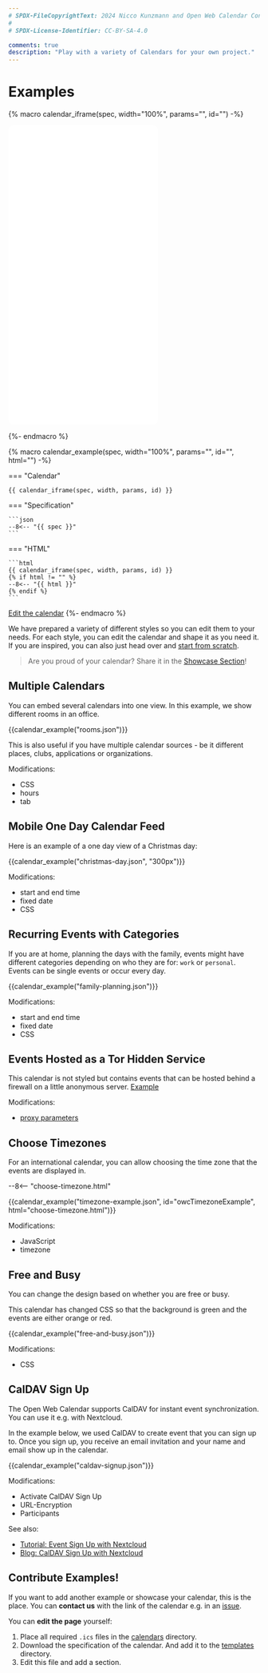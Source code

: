 ```yaml
---
# SPDX-FileCopyrightText: 2024 Nicco Kunzmann and Open Web Calendar Contributors <https://open-web-calendar.quelltext.eu/>
#
# SPDX-License-Identifier: CC-BY-SA-4.0

comments: true
description: "Play with a variety of Calendars for your own project."
---
```


# Examples

<!-- Page level macros, see https://mkdocs-macros-plugin.readthedocs.io/en/latest/pages/#page-level-macros -->
{% macro calendar_iframe(spec, width="100%", params="", id="") -%}

<iframe class="open-web-calendar" id="{{id}}"
    style="background:url('/assets/img/circular-loader.gif') center center no-repeat; border-radius: 10px;"
    src="{{link.web}}/calendar.html?specification_url={{link.templates}}/{{spec}}&{{params}}"
    sandbox="allow-scripts allow-same-origin allow-top-navigation"
    allowTransparency="true" scrolling="no"
    frameborder="0" height="600px" width="{{width}}"></iframe>

{%- endmacro %}

{% macro calendar_example(spec, width="100%", params="", id="", html="") -%}

=== "Calendar"

    {{ calendar_iframe(spec, width, params, id) }}

=== "Specification"


    ```json
    --8<-- "{{ spec }}"
    ```

=== "HTML"

    ```html
    {{ calendar_iframe(spec, width, params, id) }}
    {% if html != "" %}
    --8<-- "{{ html }}"
    {% endif %}
    ```

<a href="{{link.web}}/index.html?specification_url={{link.templates}}/{{spec}}" target="_blank">Edit the calendar</a>
{%- endmacro %}


We have prepared a variety of different styles so you can edit them to your needs.
For each style, you can edit the calendar and shape it as you need it.
If you are inspired, you can also just head over and [start from scratch]({{link.web}}).

> Are you proud of your calendar? Share it in the [Showcase Section]!

[Showcase Section]: ../showcase

## Multiple Calendars

You can embed several calendars into one view. In this example, we show
different rooms in an office.

{{calendar_example("rooms.json")}}

This is also useful if you have multiple calendar sources - be it
different places, clubs, applications or organizations.

Modifications:

- CSS
- hours
- tab

## Mobile One Day Calendar Feed

Here is an example of a one day view of a Christmas day:

{{calendar_example("christmas-day.json", "300px")}}

Modifications:

- start and end time
- fixed date
- CSS

## Recurring Events with Categories

If you are at home, planning the days with the family, events might have
different categories depending on who they are for: `work` or `personal`.
Events can be single events or occur every day.

{{calendar_example("family-planning.json")}}

Modifications:

- start and end time
- fixed date
- CSS

## Events Hosted as a Tor Hidden Service

This calendar is not styled but contains events that can be hosted behind
a firewall on a little anonymous server. [Example][tor-example]

[tor-example]: https://tor.open-web-calendar.hosted.quelltext.eu/calendar.html?url=http%3A%2F%2F3nbwmxezp5hfdylggjjegrkv5ljuhguyuisgotrjksepeyc2hax2lxyd.onion%2Fone-day-event-repeat-every-day.ics

Modifications:

- [proxy parameters](../host/configure#ssrf-protection-with-a-proxy-server)

## Choose Timezones

For an international calendar, you can allow choosing the time zone that the
events are displayed in.

--8<-- "choose-timezone.html"

{{calendar_example("timezone-example.json", id="owcTimezoneExample", html="choose-timezone.html")}}

Modifications:

- JavaScript
- timezone

## Free and Busy

You can change the design based on whether you are free or busy.

This calendar has changed CSS so that the background is green and the
events are either orange or red.

{{calendar_example("free-and-busy.json")}}

Modifications:

- CSS

## CalDAV Sign Up

The Open Web Calendar supports CalDAV for instant event synchronization.
You can use it e.g. with Nextcloud.

In the example below, we used CalDAV to create event that you can sign up to.
Once you sign up, you receive an email invitation and your name and email show
up in the calendar.

{{calendar_example("caldav-signup.json")}}

Modifications:

- Activate CalDAV Sign Up
- URL-Encryption
- Participants

See also:

- [Tutorial: Event Sign Up with Nextcloud](https://youtu.be/RnMz23p7UP0)
- [Blog: CalDAV Sign Up with Nextcloud](/news/2025-03-17-caldav-nextcloud-sign-up)

## Contribute Examples!

If you want to add another example or showcase your calendar, this is the place.
You can **contact us** with the link of the calendar e.g. in an [issue]({{link.issues}}).

You can **edit the page** yourself:

1. Place all required `.ics` files in the [calendars] directory.
2. Download the specification of the calendar. And add it to the [templates] directory.
3. Edit this file and add a section.

[calendars]: {{link.code}}/docs/assets/calendars
[templates]: {{link.code}}/docs/assets/templates

